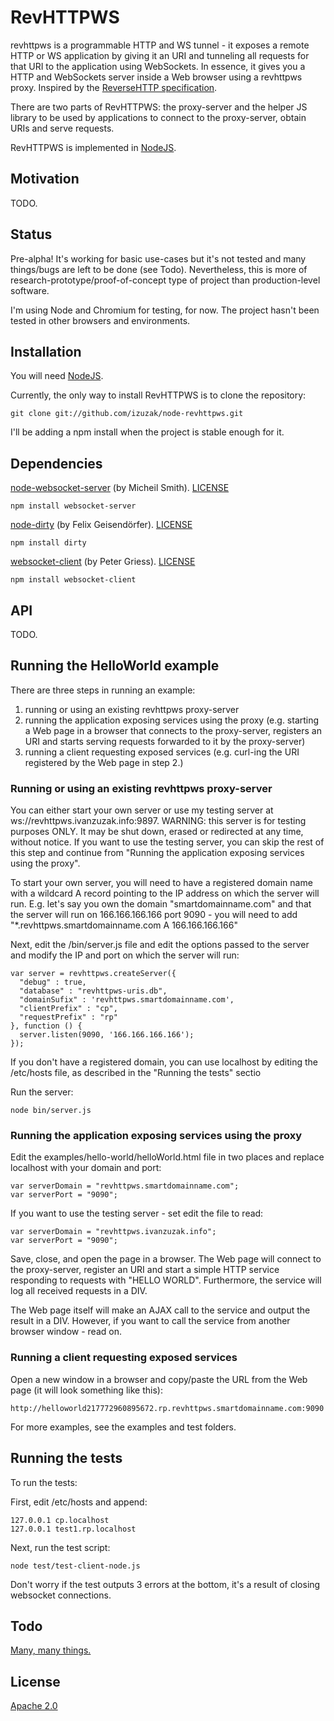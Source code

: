 RevHTTPWS
=========

revhttpws is a programmable HTTP and WS tunnel - it exposes a remote HTTP or WS application by giving it an URI and tunneling all requests for that URI to the application using WebSockets. In essence, it gives you a HTTP and WebSockets server inside a Web browser using a revhttpws proxy. Inspired by the [ReverseHTTP specification](http://reversehttp.net/reverse-http-spec.html).

There are two parts of RevHTTPWS: the proxy-server and the helper JS library to be used by applications to connect to the proxy-server, obtain URIs and serve requests.

RevHTTPWS is implemented in [NodeJS](http://www.nodejs.org).

Motivation
----------

TODO.

Status
------

Pre-alpha! It's working for basic use-cases but it's not tested and many things/bugs are left to be done (see Todo). Nevertheless, this is more of research-prototype/proof-of-concept type of project than production-level software.

I'm using Node and Chromium for testing, for now. The project hasn't been tested in other browsers and environments.

Installation
------------

You will need [NodeJS](http://www.nodejs.org).

Currently, the only way to install RevHTTPWS is to clone the repository:

    git clone git://github.com/izuzak/node-revhttpws.git

I'll be adding a npm install when the project is stable enough for it.

Dependencies
------------

[node-websocket-server](https://github.com/miksago/node-websocket-server) (by Micheil Smith). [LICENSE](https://github.com/miksago/node-websocket-server/blob/master/LICENSE.md)

    npm install websocket-server

[node-dirty](https://github.com/felixge/node-dirty) (by Felix Geisendörfer). [LICENSE](https://github.com/felixge/node-dirty/blob/master/LICENSE.txt)

    npm install dirty

[websocket-client](https://github.com/pgriess/node-websocket-client) (by Peter Griess). [LICENSE](https://github.com/pgriess/node-websocket-client/blob/master/LICENSE)

    npm install websocket-client

API
---

TODO.

Running the HelloWorld example
------------------------------

There are three steps in running an example:
1. running or using an existing revhttpws proxy-server
2. running the application exposing services using the proxy (e.g. starting a Web page in a browser that connects to the proxy-server, registers an URI and starts serving requests forwarded to it by the proxy-server)
3. running a client requesting exposed services (e.g. curl-ing the URI registered by the Web page in step 2.)

### Running or using an existing revhttpws proxy-server

You can either start your own server or use my testing server at ws://revhttpws.ivanzuzak.info:9897. WARNING: this server is for testing purposes ONLY. It may be shut down, erased or redirected at any time, without notice. If you want to use the testing server, you can skip the rest of this step and continue from "Running the application exposing services using the proxy".

To start your own server, you will need to have a registered domain name with a wildcard A record pointing to the IP address on which the server will run. E.g. let's say you own the domain "smartdomainname.com" and that the server will run on 166.166.166.166 port 9090 - you will need to add "*.revhttpws.smartdomainname.com A 166.166.166.166"

Next, edit the /bin/server.js file and edit the options passed to the server and modify the IP and port on which the server will run:

    var server = revhttpws.createServer({
      "debug" : true,
      "database" : "revhttpws-uris.db",
      "domainSufix" : 'revhttpws.smartdomainname.com',
      "clientPrefix" : "cp",
      "requestPrefix" : "rp"
    }, function () {
      server.listen(9090, '166.166.166.166');
    });

If you don't have a registered domain, you can use localhost by editing the /etc/hosts file, as described in the "Running the tests" sectio

Run the server:

    node bin/server.js

### Running the application exposing services using the proxy

Edit the examples/hello-world/helloWorld.html file in two places and replace localhost with your domain and port:

    var serverDomain = "revhttpws.smartdomainname.com";
    var serverPort = "9090";     

If you want to use the testing server - set edit the file to read: 

    var serverDomain = "revhttpws.ivanzuzak.info";
    var serverPort = "9090";

Save, close, and open the page in a browser. The Web page will connect to the proxy-server, register an URI and start a simple HTTP service responding to requests with "HELLO WORLD". Furthermore, the service will log all received requests in a DIV.

The Web page itself will make an AJAX call to the service and output the result in a DIV. However, if you want to call the service from another browser window - read on.

### Running a client requesting exposed services 

Open a new window in a browser and copy/paste the URL from the Web page (it will look something like this):

    http://helloworld217772960895672.rp.revhttpws.smartdomainname.com:9090

For more examples, see the examples and test folders.

Running the tests
-----------------

To run the tests:

First, edit /etc/hosts and append:

    127.0.0.1 cp.localhost
    127.0.0.1 test1.rp.localhost

Next, run the test script:

    node test/test-client-node.js

Don't worry if the test outputs 3 errors at the bottom, it's a result of closing websocket connections.

Todo
----

[Many, many things.](https://github.com/izuzak/node-revhttpws/blob/master/TODO.md)

License
-------

[Apache 2.0](https://github.com/izuzak/node-revhttpws/blob/master/LICENSE)
